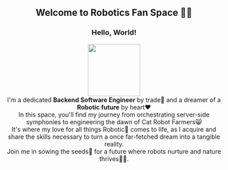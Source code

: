 
<h2 align="center">Welcome to Robotics Fan Space 🤖🌱</h2>
<h3 align="center">Hello, World!</h3>

<p align="center">
<kbd><a href="https://github.com/a113ssa?tab=projects"><img src="https://github.com/a113ssa/a113ssa/assets/95538451/81a93cd1-0ff0-4849-8757-6bddf8ef284d" height="120px"/></a></kbd><br>
I'm a dedicated <b>Backend Software Engineer</b> by trade💼 and a dreamer of a <b>Robotic future</b> by heart❤️<br> 
In this space, you'll find my journey from orchestrating server-side symphonies to engineering the dawn of Cat Robot Farmers😸<br> 
It's where my love for all things Robotic🤖 comes to life, as I acquire and share the skills necessary to turn a once far-fetched dream into a tangible reality.<br> 
Join me in sowing the seeds🌱 for a future where robots nurture and nature thrives🍃🌟.</span></p>
<br>
